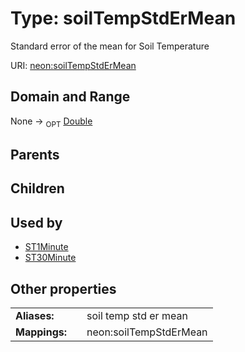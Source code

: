 
# Type: soilTempStdErMean


Standard error of the mean for Soil Temperature

URI: [neon:soilTempStdErMean](https://data.neonscience.org/soilTempStdErMean)


## Domain and Range

None ->  <sub>OPT</sub> [Double](types/Double.md)

## Parents


## Children


## Used by

 * [ST1Minute](ST1Minute.md)
 * [ST30Minute](ST30Minute.md)

## Other properties

|  |  |  |
| --- | --- | --- |
| **Aliases:** | | soil temp std er mean |
| **Mappings:** | | neon:soilTempStdErMean |

